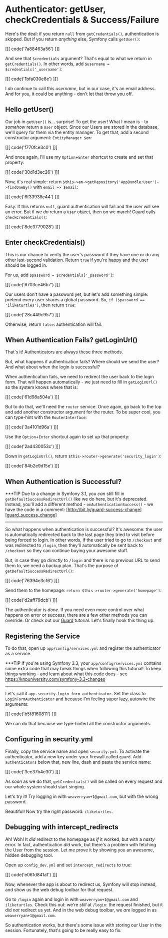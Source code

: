 # Authenticator: getUser, checkCredentials & Success/Failure

Here's the deal: if you return `null` from `getCredentials()`, authentication is
skipped. But if you return *anything* else, Symfony calls `getUser()`:

[[[ code('7a88463a56') ]]]

And see that `$credentials` argument? That's equal to what we return in `getCredentials()`.
In other words, add `$username = $credentials['_username']`:

[[[ code('1bfa030e8e') ]]]

I *do* continue to call this *username*, but in our case, it's an email address.
And for you, it could be anything - don't let that throw you off.

## Hello getUser()

Our job in `getUser()` is... surprise! To get the user! What I mean is - to *somehow*
return a `User` object. Since our Users are stored in the database, we'll query for
them via the entity manager. To get that, add a second constructor argument:
`EntityManager $em`:

[[[ code('f770fce3c0') ]]]

And once again, I'll use my `Option`+`Enter` shortcut to create and set that property:

[[[ code('30d1d3ec26') ]]]

Now, it's real simple: return `$this->em->getRepository('AppBundle:User')->findOneBy()`
with `email => $email`:

[[[ code('6f33938c44') ]]]

Easy. If this returns `null`, guard authentication will fail and the user will see
an error. But if we *do* return a `User` object, then on we march! Guard calls
`checkCredentials()`:

[[[ code('8de3779028') ]]]

## Enter checkCredentials()

This is our chance to verify the user's password if they have one or do any other
last-second validation. Return `true` if you're happy and the user should be logged
in.

For us, add `$password = $credentials['_password']`:

[[[ code('6703ce46b7') ]]]

Our users don't have a password yet, but let's add something simple: pretend every user
shares a global password. So, `if ($password == 'iliketurtles')`, then return `true`:

[[[ code('28c449c957') ]]]

Otherwise, return `false`: authentication will fail.

## When Authentication Fails? getLoginUrl()

That's it! Authenticators are always these three methods.

But, what happens if authentication fails? Where should we send the user? And what
about when the login is successful?

When authentication fails, we need to redirect the user back to the login form. That
will happen automatically - we just need to fill in `getLoginUrl()` so the system
knows where that is:

[[[ code('61d98a504a') ]]]

But to do that, we'll need the `router` service. Once again, go back to the top and
add another constructor argument for the router. To be super cool, you can type-hint
with the `RouterInterface`:

[[[ code('3a4101d96a') ]]]

Use the `Option`+`Enter` shortcut again to set up that property:

[[[ code('2ad430053c') ]]]

Down in `getLoginUrl()`, return `$this->router->generate('security_login')`:

[[[ code('84b2e9d15e') ]]]

## When Authentication is Successful?

***TIP
Due to a change in Symfony 3.1, you *can* still fill in `getDefaultSuccessRedirectUrl()`
like we do here, but it's deprecated. Instead, you'll add a different
method - `onAuthenticationSuccess()` - we have the code in a comment:
[http://bit.ly/guard-success-change][guard_success_change]
***

So what happens when authentication is successful? It's awesome: the user is automatically
redirected back to the last page they tried to visit before being forced to login.
In other words, if the user tried to go to `/checkout` and was redirected to `/login`,
then they'll automatically be sent back to `/checkout` so they can continue buying
your awesome stuff.

But, in case they go *directly* to `/login` and there is no previous URL to send
them to, we need a backup plan. That's the purpose of `getDefaultSuccessRedirectUrl()`:

[[[ code('76394e3cf6') ]]]

Send them to the homepage: `return $this->router->generate('homepage')`:

[[[ code('d2aff79dcb') ]]]

The authenticator is *done*. If you need even more control over what happens on error
or success, there are a few other methods you can override. Or check out our [Guard][guard_screencast]
tutorial. Let's finally hook this thing up.

## Registering the Service

To do that, open up `app/config/services.yml` and register the authenticator as a
service.

***TIP
If you're using Symfony 3.3, your `app/config/services.yml` contains some extra code
that may break things when following this tutorial! To keep things working - and learn
about what this code does - see https://knpuniversity.com/symfony-3.3-changes
***

Let's call it `app.security.login_form_authenticator`. Set the class to `LoginFormAuthenticator`
and because I'm feeling super lazy, autowire the arguments:

[[[ code('b5f8160811') ]]]

We can do that because we type-hinted all the constructor arguments.

## Configuring in security.yml

Finally, copy the service name and open `security.yml`. To activate the authenticator,
add a new key under your firewall called `guard`. Add `authenticators` below that,
new line, dash and paste the service name:

[[[ code('3ee37b4e30') ]]]

As *soon* as we do that, `getCredentials()` will be called on every request and our
whole system should start singing.

Let's try it! Try logging in with `weaverryan+1@gmail.com`, but with the wrong password.

Beautiful! Now try the right password: `iliketurtles`.

## Debugging with intercept_redirects

Ah! Woh! It *did* redirect to the homepage as *if* it worked, but with a *nasty* error.
In fact, authentication *did* work, but there's a problem with fetching the User
from the session. Let me prove it by showing you an awesome, hidden debugging tool.

Open up `config_dev.yml` and set `intercept_redirects` to true:

[[[ code('e061d841a1') ]]]

Now, whenever the app is about to redirect us, Symfony will stop instead, and show us
the web debug toolbar for that request.

Go to `/login` again and login in with `weaverryan+1@gmail.com` and `iliketurtles`.
Check this out: we're *still* at `/login`: the request finished, but it did *not*
redirect us yet. And in the web debug toolbar, we *are* logged in as
`weaverryan+1@gmail.com`.

So authentication works, but there's some issue with storing our User in the session.
Fortunately, that's going to be really easy to fix.


[guard_screencast]: https://knpuniversity.com/screencast/guard
[guard_success_change]: http://bit.ly/guard-success-change
